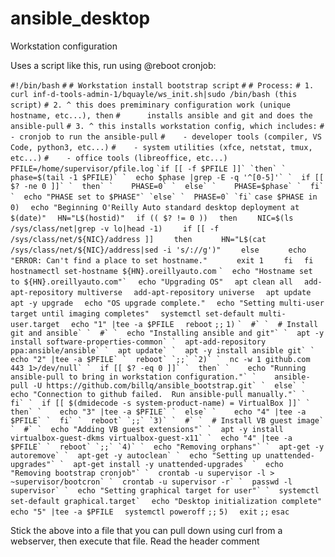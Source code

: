# ansible_desktop
Workstation configuration

Uses a script like this, run using @reboot cronjob:

`#!/bin/bash`
`#`
`# Workstation install bootstrap script`
`#`
`# Process:`
`# 1. curl inf-d-tools-admin-1/bquayle/ws_init.sh|sudo /bin/bash (this script)`
`# 2. ^ this does premiminary configuration work (unique hostname, etc...), then`
`#      installs ansible and git and does the ansible-pull`
`# 3. ^ this installs workstation config, which includes:`
`#    - cronjob to run the ansible-pull`
`#    - developer tools (compiler, VS Code, python3, etc...)`
`#    - system utilities (xfce, netstat, tmux, etc...)`
`#    - office tools (libreoffice, etc...)`
`PFILE=/home/supervisor/pfile.log`
``
`if [[ -f $PFILE ]]`
`then`
`  phase=$(tail -1 $PFILE)`
`  echo $phase |grep -E -q '^[0-5]'`
`  if [[ $? -ne 0 ]]`
`  then`
`    PHASE=0`
`  else`
`    PHASE=$phase`
`  fi`
`  echo "PHASE set to $PHASE"`
`else`
`  PHASE=0`
`fi`
``
`case $PHASE in`
`0)`
`  echo "Beginning O'Reilly Auto standard desktop deployment at $(date)"`
`  HN="L$(hostid)"`
`  if (( $? != 0 ))`
`  then`
`    NIC=$(ls /sys/class/net|grep -v lo|head -1)`
`    if [[ -f /sys/class/net/${NIC}/address ]]`
`    then`
`      HN="L$(cat /sys/class/net/${NIC}/address|sed -i 's/://g')"`
`    else`
`      echo "ERROR: Can't find a place to set hostname."`
`      exit 1`
`    fi`
`  fi`
`  hostnamectl set-hostname ${HN}.oreillyauto.com`
``
`  echo "Hostname set to ${HN}.oreillyauto.com"`
``
`  echo "Upgrading OS"`
`  apt clean all`
`  add-apt-repository multiverse`
`  add-apt-repository universe`
`  apt update`
`  apt -y upgrade`
`  echo "OS upgrade complete."`
`  echo "Setting multi-user target until imaging completes"`
`  systemctl set-default multi-user.target`
`  echo "1" |tee -a $PFILE`
`  reboot`
`;;`
`1)`
``
`  #`
`  # Install git and ansible`
`  #`
`  echo "Installing ansible and git"`
`  apt -y install software-properties-common`
`  apt-add-repository ppa:ansible/ansible`
`  apt update`
`  apt -y install ansible git`
`  echo "2" |tee -a $PFILE`
`  reboot`
`;;`
`2)`
`  nc -w 1 github.com 443 1>/dev/null`
`  if [[ $? -eq 0 ]]`
`  then`
`    echo "Running ansible-pull to bring in workstation configuration."`
`    ansible-pull -U https://github.com/billq/ansible_bootstrap.git`
`  else`
`    echo "Connection to github failed.  Run ansible-pull manually."`
`  fi`
`  if [[ $(dmidecode -s system-product-name) = VirtualBox ]]`
`  then`
`    echo "3" |tee -a $PFILE`
`  else`
`    echo "4" |tee -a $PFILE`
`  fi`
`  reboot`
`;;`
`3)`
`  #`
`  # Install VB guest image`
`  #`
`  echo "Adding VB guest extensions"`
`  apt -y install virtualbox-guest-dkms virtualbox-guest-x11`
`  echo "4" |tee -a $PFILE`
`  reboot`
`;;`
`4)`
`  echo "Removing orphans"`
`  apt-get -y autoremove`
`  apt-get -y autoclean`
`  echo "Setting up unattended- upgrades"`
`  apt-get install -y unattended-upgrades`
`  echo "Removing bootstrap cronjob"`
`  crontab -u supervisor -l > ~supervisor/bootcron`
`  crontab -u supervisor -r`
`  passwd -l supervisor`
`  echo "Setting graphical target for user"`
`  systemctl set-default graphical.target`
``
`  echo "Desktop initialization complete"`
`  echo "5" |tee -a $PFILE`
`  systemctl poweroff`
`;;`
`5)`
`  exit`
`;;`
`esac` 

Stick the above into a file that you can pull down using curl from a webserver, then execute that file.  Read the header comment
